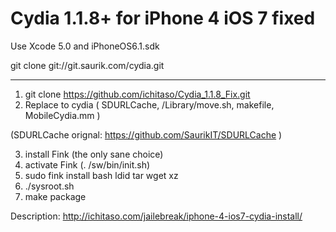 Cydia 1.1.8+ for iPhone 4 iOS 7 fixed
====
Use Xcode 5.0 and iPhoneOS6.1.sdk

git clone git://git.saurik.com/cydia.git

-----------------------------------------------------------

1. git clone https://github.com/ichitaso/Cydia_1.1.8_Fix.git
2. Replace to cydia ( SDURLCache, /Library/move.sh, makefile, MobileCydia.mm )

  (SDURLCache orignal: https://github.com/SaurikIT/SDURLCache )

3. install Fink (the only sane choice)
4. activate Fink (. /sw/bin/init.sh)
5. sudo fink install bash ldid tar wget xz
6. ./sysroot.sh
7. make package

Description: http://ichitaso.com/jailebreak/iphone-4-ios7-cydia-install/
